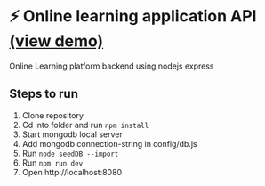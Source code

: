 # ⚡ Online learning application API [(view demo)](https://olapi.herokuapp.com/)

Online Learning platform backend using nodejs express

## Steps to run

1. Clone repository
2. Cd into folder and run `npm install`
3. Start mongodb local server
4. Add mongodb connection-string in config/db.js
5. Run `node seedDB --import`
6. Run `npm run dev`
7. Open http://localhost:8080
